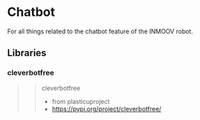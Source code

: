 # Chatbot

For all things related to the chatbot feature of the INMOOV robot.

## Libraries

### cleverbotfree

>> cleverbotfree
>> - from plasticuproject
>> - https://pypi.org/project/cleverbotfree/

